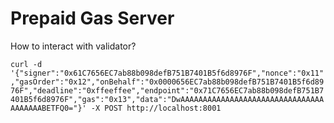 # Prepaid Gas Server

How to interact with validator?

`curl -d '{"signer":"0x61C7656EC7ab88b098defB751B7401B5f6d8976F","nonce":"0x11","gasOrder":"0x12","onBehalf":"0x0000656EC7ab88b098defB751B7401B5f6d8976F","deadline":"0xffeeffee","endpoint":"0x71C7656EC7ab88b098defB751B7401B5f6d8976F","gas":"0x13","data":"DwAAAAAAAAAAAAAAAAAAAAAAAAAAAAAAAAAAAAAAABETFQ0="}' -X POST http://localhost:8001`